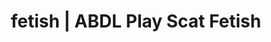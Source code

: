 ---
categories:
- Erotic Audiobooks
- AI Erotica
- ABDL Play
- Roleplay Fantasies
- Interactive NSFW
image: /assets/images/1747714220333.jpg
layout: post
schema:
  description: Premium adult content featuring ABDL Play, Scat Fetish. High-quality
    images with erotic themes.
  keywords:
  - Virtual Sex
  - ABDL Play
  - Gothic Erotica
  - POV Erotica
  - Shibari
  - E-Girl Erotica
  - Scat Fetish
  name: 1747714220333 | ABDL Play Scat Fetish
  type: VisualArtwork
seo:
  description: Featured content with sensual ABDL Play, Scat Fetish. HD images available.
  keywords: ABDL Play, Scat Fetish
  og_image: /assets/images/1747714220333.jpg
  schema_type: VisualArtwork
tags:
- '#fetish'
- ABDL Play
- Scat Fetish
title: fetish | ABDL Play Scat Fetish
---